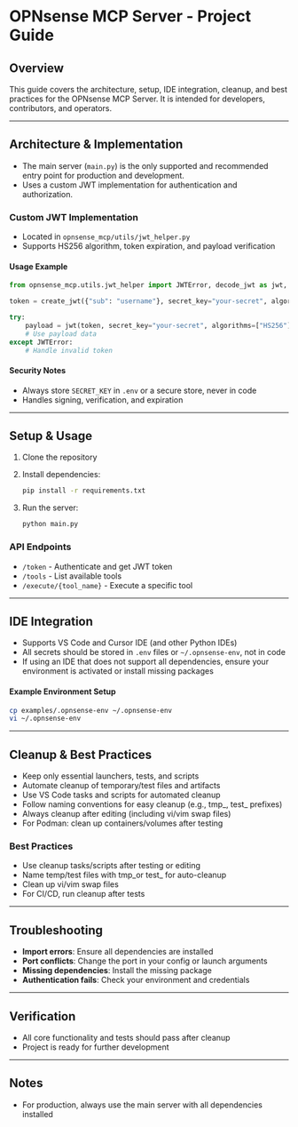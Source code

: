 # OPNsense MCP Server - Project Guide

## Overview

This guide covers the architecture, setup, IDE integration, cleanup, and best practices for the OPNsense MCP Server. It is intended for developers, contributors, and operators.

---

## Architecture & Implementation

- The main server (`main.py`) is the only supported and recommended entry point for production and development.
- Uses a custom JWT implementation for authentication and authorization.

### Custom JWT Implementation

- Located in `opnsense_mcp/utils/jwt_helper.py`
- Supports HS256 algorithm, token expiration, and payload verification

#### Usage Example

```python
from opnsense_mcp.utils.jwt_helper import JWTError, decode_jwt as jwt, create_jwt

token = create_jwt({"sub": "username"}, secret_key="your-secret", algorithm="HS256", expire_minutes=30)

try:
    payload = jwt(token, secret_key="your-secret", algorithms=["HS256"])
    # Use payload data
except JWTError:
    # Handle invalid token
```

#### Security Notes

- Always store `SECRET_KEY` in `.env` or a secure store, never in code
- Handles signing, verification, and expiration

---

## Setup & Usage

1. Clone the repository
2. Install dependencies:

   ```bash
   pip install -r requirements.txt
   ```

3. Run the server:

   ```bash
   python main.py
   ```

### API Endpoints

- `/token` - Authenticate and get JWT token
- `/tools` - List available tools
- `/execute/{tool_name}` - Execute a specific tool

---

## IDE Integration

- Supports VS Code and Cursor IDE (and other Python IDEs)
- All secrets should be stored in `.env` files or `~/.opnsense-env`, not in code
- If using an IDE that does not support all dependencies, ensure your environment is activated or install missing packages

#### Example Environment Setup

```bash
cp examples/.opnsense-env ~/.opnsense-env
vi ~/.opnsense-env
```

---

## Cleanup & Best Practices

- Keep only essential launchers, tests, and scripts
- Automate cleanup of temporary/test files and artifacts
- Use VS Code tasks and scripts for automated cleanup
- Follow naming conventions for easy cleanup (e.g., tmp_, test_ prefixes)
- Always cleanup after editing (including vi/vim swap files)
- For Podman: clean up containers/volumes after testing

### Best Practices

- Use cleanup tasks/scripts after testing or editing
- Name temp/test files with tmp_or test_ for auto-cleanup
- Clean up vi/vim swap files
- For CI/CD, run cleanup after tests

---

## Troubleshooting

- **Import errors**: Ensure all dependencies are installed
- **Port conflicts**: Change the port in your config or launch arguments
- **Missing dependencies**: Install the missing package
- **Authentication fails**: Check your environment and credentials

---

## Verification

- All core functionality and tests should pass after cleanup
- Project is ready for further development

---

## Notes

- For production, always use the main server with all dependencies installed
